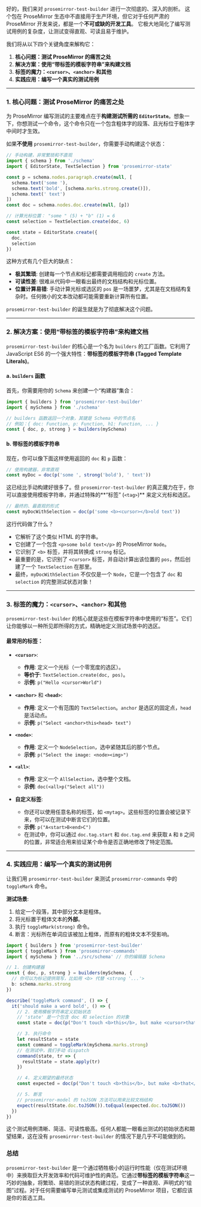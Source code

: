 好的，我们来对 `prosemirror-test-builder` 进行一次彻底的、深入的剖析。
这个包在 ProseMirror 生态中不直接用于生产环境，但它对于任何严肃的 ProseMirror 开发来说，都是一个**不可或缺的开发工具**。
它极大地简化了编写测试用例的复杂度，让测试变得直观、可读且易于维护。

我们将从以下四个关键角度来解构它：

1.  **核心问题：测试 ProseMirror 的痛苦之处**
2.  **解决方案：使用“带标签的模板字符串”来构建文档**
3.  **标签的魔力：`<cursor>`、`<anchor>` 和其他**
4.  **实践应用：编写一个真实的测试用例**

---

### 1. 核心问题：测试 ProseMirror 的痛苦之处

为 ProseMirror 编写测试的主要难点在于**构建测试所需的 `EditorState`**。想象一下，你想测试一个命令，这个命令只在一个包含粗体字的段落、且光标位于粗体字中间时才生效。

如果**不使用** `prosemirror-test-builder`，你需要手动构建这个状态：

```typescript
// 手动构建，非常繁琐和不直观
import { schema } from './schema'
import { EditorState, TextSelection } from 'prosemirror-state'

const p = schema.nodes.paragraph.create(null, [
  schema.text('some '),
  schema.text('bold', [schema.marks.strong.create()]),
  schema.text(' text')
])
const doc = schema.nodes.doc.create(null, [p])

// 计算光标位置： "some " (5) + "b" (1) = 6
const selection = TextSelection.create(doc, 6)

const state = EditorState.create({
  doc,
  selection
})
```

这种方式有几个巨大的缺点：

- **极其繁琐**: 创建每一个节点和标记都需要调用相应的 `create` 方法。
- **可读性差**: 很难从代码中一眼看出最终的文档结构和光标位置。
- **位置计算易错**: 手动计算光标或选区的 `pos` 是一场噩梦，尤其是在文档结构复杂时。任何微小的文本改动都可能需要重新计算所有位置。

`prosemirror-test-builder` 的诞生就是为了彻底解决这个问题。

---

### 2. 解决方案：使用“带标签的模板字符串”来构建文档

`prosemirror-test-builder` 的核心是一个名为 `builders` 的工厂函数。它利用了 JavaScript ES6 的一个强大特性：**带标签的模板字符串 (Tagged Template Literals)**。

#### a. `builders` 函数

首先，你需要用你的 `Schema` 来创建一个“构建器”集合：

```typescript
import { builders } from 'prosemirror-test-builder'
import { mySchema } from './schema'

// builders 函数返回一个对象，其键是 Schema 中的节点名
// 例如：{ doc: Function, p: Function, h1: Function, ... }
const { doc, p, strong } = builders(mySchema)
```

#### b. 带标签的模板字符串

现在，你可以像下面这样使用返回的 `doc` 和 `p` 函数：

```typescript
// 使用构建器，非常直观
const myDoc = doc(p('some ', strong('bold'), ' text'))
```

这已经比手动构建好很多了。但 `prosemirror-test-builder` 的真正魔力在于，你可以直接使用模板字符串，并通过特殊的**“标签” (`<tag>`)** 来定义光标和选区。

```typescript
// 最终的、最直观的形式
const myDocWithSelection = doc(p('some <b><cursor></b>old text'))
```

这行代码做了什么？

- 它解析了这个类似 HTML 的字符串。
- 它创建了一个包含 `<p>some bold text</p>` 的 ProseMirror `Node`。
- 它识别了 `<b>` 标签，并将其转换成 `strong` 标记。
- 最重要的是，它识别了 `<cursor>` 标签，并自动计算出该位置的 `pos`，然后创建了一个 `TextSelection` 在那里。
- 最终，`myDocWithSelection` 不仅仅是一个 `Node`，它是一个包含了 `doc` 和 `selection` 的完整测试状态对象！

---

### 3. 标签的魔力：`<cursor>`、`<anchor>` 和其他

`prosemirror-test-builder` 的核心就是这些在模板字符串中使用的“标签”。它们让你能够以一种所见即所得的方式，精确地定义测试场景中的选区。

#### 最常用的标签：

- **`<cursor>`**:

  - **作用**: 定义一个光标（一个零宽度的选区）。
  - **等价于**: `TextSelection.create(doc, pos)`。
  - **示例**: `p("Hello <cursor>World")`

- **`<anchor>`** 和 **`<head>`**:

  - **作用**: 定义一个有范围的 `TextSelection`。`anchor` 是选区的固定点，`head` 是活动点。
  - **示例**: `p("Select <anchor>this<head> text")`

- **`<node>`**:

  - **作用**: 定义一个 `NodeSelection`，选中紧随其后的那个节点。
  - **示例**: `p("Select the image: <node><img>")`

- **`<all>`**:

  - **作用**: 定义一个 `AllSelection`，选中整个文档。
  - **示例**: `doc(<all>p("Select all"))`

- **自定义标签**:
  - 你还可以使用任意名称的标签，如 `<mytag>`。这些标签的位置会被记录下来，你可以在测试中断言它们的位置。
  - **示例**: `p("A<start>B<end>C")`
  - 在测试中，你可以通过 `doc.tag.start` 和 `doc.tag.end` 来获取 `A` 和 `B` 之间的位置，非常适合用来验证某个命令是否正确地修改了特定范围。

---

### 4. 实践应用：编写一个真实的测试用例

让我们用 `prosemirror-test-builder` 来测试 `prosemirror-commands` 中的 `toggleMark` 命令。

**测试场景**:

1.  给定一个段落，其中部分文本是粗体。
2.  将光标置于粗体文本的**外部**。
3.  执行 `toggleMark(strong)` 命令。
4.  断言：光标所在单词应该被加上粗体，而原有的粗体文本不受影响。

```typescript
import { builders } from 'prosemirror-test-builder'
import { toggleMark } from 'prosemirror-commands'
import { mySchema } from '../src/schema' // 你的编辑器 Schema

// 1. 创建构建器
const { doc, p, strong } = builders(mySchema, {
  // 你可以为标记提供简写，比如用 <b> 代替 <strong '...'>
  b: schema.marks.strong
})

describe('toggleMark command', () => {
  it('should make a word bold', () => {
    // 2. 使用模板字符串定义初始状态
    // 'state' 是一个包含 doc 和 selection 的对象
    const state = doc(p("Don't touch <b>this</b>, but make <cursor>that bold"))

    // 3. 执行命令
    let resultState = state
    const command = toggleMark(mySchema.marks.strong)
    // 在测试中，我们手动 dispatch
    command(state, tr => {
      resultState = state.apply(tr)
    })

    // 4. 定义期望的最终状态
    const expected = doc(p("Don't touch <b>this</b>, but make <b>that</b> bold"))

    // 5. 断言
    // prosemirror-model 的 toJSON 方法可以用来比较文档结构
    expect(resultState.doc.toJSON()).toEqual(expected.doc.toJSON())
  })
})
```

这个测试用例清晰、简洁、可读性极高。任何人都能一眼看出测试的初始状态和期望结果，这在没有 `prosemirror-test-builder` 的情况下是几乎不可能做到的。

### 总结

`prosemirror-test-builder` 是一个通过牺牲极小的运行时性能（仅在测试环境中）来换取巨大开发效率和代码可维护性的典范。它通过**带标签的模板字符串**这一巧妙的抽象，将繁琐、易错的测试状态构建过程，变成了一种直观、声明式的“绘图”过程。对于任何需要编写单元测试或集成测试的 ProseMirror 项目，它都应该是你的首选工具。
